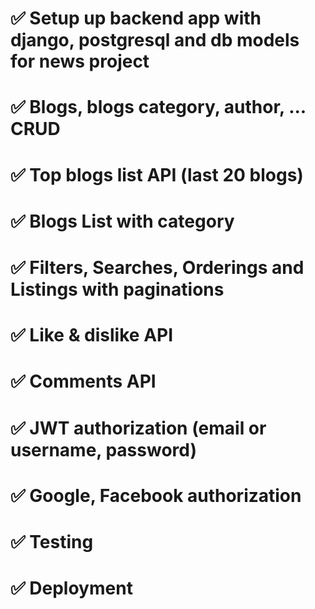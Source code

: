 # ✅ Setup up backend app with django, postgresql and db models for news project
# ✅  Blogs, blogs category, author, ... CRUD
# ✅  Top blogs list API (last 20 blogs)
# ✅  Blogs List with category
# ✅  Filters, Searches, Orderings and Listings with paginations
# ✅  Like & dislike API
# ✅  Comments API
# ✅  JWT authorization (email or username, password)
# ✅  Google, Facebook authorization
# ✅  Testing
# ✅  Deployment
